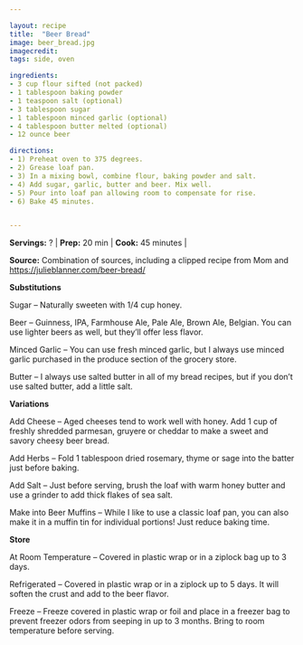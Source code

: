 ```yaml
---

layout: recipe
title:  "Beer Bread"
image: beer_bread.jpg
imagecredit: 
tags: side, oven

ingredients:
- 3 cup flour sifted (not packed)
- 1 tablespoon baking powder
- 1 teaspoon salt (optional)
- 3 tablespoon sugar
- 1 tablespoon minced garlic (optional)
- 4 tablespoon butter melted (optional)
- 12 ounce beer

directions:
- 1) Preheat oven to 375 degrees.
- 2) Grease loaf pan.
- 3) In a mixing bowl, combine flour, baking powder and salt.
- 4) Add sugar, garlic, butter and beer. Mix well.
- 5) Pour into loaf pan allowing room to compensate for rise.
- 6) Bake 45 minutes.


---
```


**Servings:** ? | **Prep:** 20 min | **Cook:** 45 minutes |

**Source:** Combination of sources, including a clipped recipe from Mom and https://julieblanner.com/beer-bread/

**Substitutions**

Sugar – Naturally sweeten with 1/4 cup honey.

Beer – Guinness, IPA, Farmhouse Ale, Pale Ale, Brown Ale, Belgian. You can use lighter beers as well, but they’ll offer less flavor.

Minced Garlic – You can use fresh minced garlic, but I always use minced garlic purchased in the produce section of the grocery store. 

Butter – I always use salted butter in all of my bread recipes, but if you don’t use salted butter, add a little salt. 

**Variations**

Add Cheese – Aged cheeses tend to work well with honey. Add 1 cup of freshly shredded parmesan, gruyere or cheddar to make a sweet and savory cheesy beer bread.

Add Herbs – Fold 1 tablespoon dried rosemary, thyme or sage into the batter just before baking.

Add Salt – Just before serving, brush the loaf with warm honey butter and use a grinder to add thick flakes of sea salt.

Make into Beer Muffins – While I like to use a classic loaf pan, you can also make it in a muffin tin for individual portions! Just reduce baking time.

**Store**

At Room Temperature – Covered in plastic wrap or in a ziplock bag up to 3 days.

Refrigerated – Covered in plastic wrap or in a ziplock up to 5 days. It will soften the crust and add to the beer flavor.

Freeze – Freeze covered in plastic wrap or foil and place in a freezer bag to prevent freezer odors from seeping in up to 3 months. Bring to room temperature before serving.
